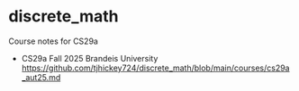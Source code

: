 # discrete_math
Course notes for CS29a

* CS29a Fall 2025 Brandeis University
  https://github.com/tjhickey724/discrete_math/blob/main/courses/cs29a_aut25.md
